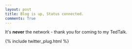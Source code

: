 ```yaml
---
layout: post
title: Blog is up, Status connected.
comments: True
---
```


It's **never** the network - thank you for coming to my TedTalk.

{% include twitter_plug.html %}
